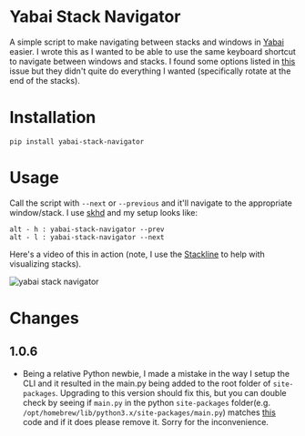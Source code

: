 # Yabai Stack Navigator

A simple script to make navigating between stacks and windows in [Yabai](https://github.com/koekeishiya/yabai) easier. I wrote this as I wanted to be able to use the same keyboard shortcut to navigate between windows and stacks. I found some options listed in [this](https://github.com/koekeishiya/yabai/issues/203) issue but they didn't quite do everything I wanted (specifically rotate at the end of the stacks).

# Installation

```
pip install yabai-stack-navigator
```

# Usage

Call the script with `--next` or `--previous` and it'll navigate to the appropriate window/stack. I use [skhd](https://github.com/koekeishiya/skhd) and my setup looks like:

```
alt - h : yabai-stack-navigator --prev
alt - l : yabai-stack-navigator --next
```

Here's a video of this in action (note, I use the [Stackline](https://github.com/AdamWagner/stackline) to help with visualizing stacks). 

![yabai stack navigator](https://user-images.githubusercontent.com/437043/132923238-e103370c-3bd8-43ba-8f01-45f451ce4f40.gif)


# Changes

## 1.0.6

- Being a relative Python newbie, I made a mistake in the way I setup the CLI and it resulted in the main.py being added to the root folder of `site-packages`. Upgrading to this version should fix this, but you can double check by seeing if `main.py` in the python `site-packages` folder(e.g. `/opt/homebrew/lib/python3.x/site-packages/main.py`) matches [this](https://github.com/sendhil/yabai-stack-navigator/blob/7986767f48e4e26afbdca627c58df11658637e32/main.py) code and if it does please remove it. Sorry for the inconvenience.